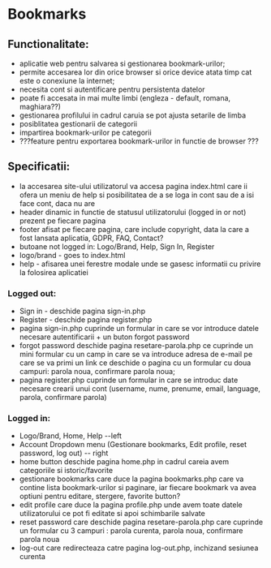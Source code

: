 # Bookmarks 

## Functionalitate:
- aplicatie web pentru salvarea si gestionarea bookmark-urilor;
- permite accesarea lor din orice browser si orice device atata timp cat este o conexiune la internet;
- necesita cont si autentificare pentru persistenta datelor
- poate fi accesata in mai multe limbi (engleza - default, romana, maghiara??)
- gestionarea profilului in cadrul caruia se pot ajusta setarile de limba
- posiblitatea gestionarii de categorii
- impartirea bookmark-urilor pe categorii
- ???feature pentru exportarea bookmark-urilor in functie de browser ???

## Specificatii:
- la accesarea site-ului utilizatorul va accesa pagina index.html care ii ofera un meniu de help si posibilitatea de a se loga in cont sau de a isi face cont, daca nu are
- header dinamic in functie de statusul utilizatorului (logged in or not) prezent pe fiecare pagina
- footer afisat pe fiecare pagina, care include copyright, data la care a fost lansata aplicatia, GDPR, FAQ, Contact?
- butoane not logged in: Logo/Brand, Help, Sign In, Register
- logo/brand - goes to index.html
- help - afisarea unei ferestre modale unde se gasesc informatii cu privire la folosirea aplicatiei

### Logged out:
- Sign in - deschide pagina sign-in.php
- Register - deschide pagina register.php
- pagina sign-in.php cuprinde un formular in care se vor introduce datele necesare autentificarii + un buton forgot password
- forgot password deschide pagina resetare-parola.php ce cuprinde un mini formular cu un camp in care se va introduce adresa de e-mail pe care se va primi un link ce deschide o pagina cu un formular cu doua campuri: parola noua, confirmare parola noua;
- pagina register.php cuprinde un formular in care se introduc date necesare crearii unui cont (username, nume, prenume, email, language, parola, confirmare parola)

### Logged in:
- Logo/Brand, Home, Help --left
- Account Dropdown menu (Gestionare bookmarks, Edit profile, reset password, log out) -- right
- home button deschide pagina home.php in cadrul careia avem categoriile si istoric/favorite
- gestionare bookmarks care duce la pagina bookmarks.php care va contine lista bookmark-urilor si paginare, iar fiecare bookmark va avea optiuni pentru editare, stergere, favorite button?
- edit profile care duce la pagina profile.php unde avem toate datele utilizatorului ce pot fi editate si apoi schimbarile salvate
- reset password care deschide pagina resetare-parola.php care cuprinde un formular cu 3 campuri : parola curenta, parola noua, confirmare parola noua
- log-out care redirecteaza catre pagina log-out.php, inchizand sesiunea curenta

